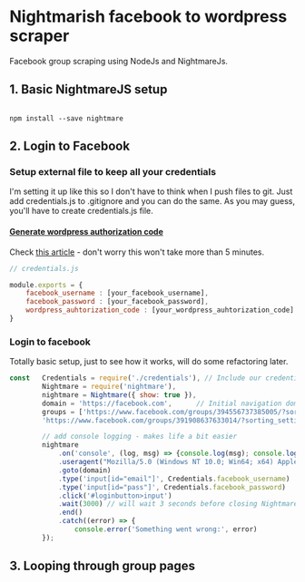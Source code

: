 # Nightmarish facebook to wordpress scraper
Facebook  group scraping using NodeJs and NightmareJs.


## 1. Basic NightmareJS setup

```

npm install --save nightmare

```

## 2. Login to Facebook


### Setup external file to keep all your credentials

I'm setting it up like this so I don't have to think when I push files to git. Just add credentials.js to .gitignore and you can do the same.
As you may guess, you'll have to create credentials.js file.

#### [Generate wordpress authorization code](https://code.tutsplus.com/tutorials/wp-rest-api-setting-up-and-using-basic-authentication--cms-24762)
Check [this article](https://code.tutsplus.com/tutorials/wp-rest-api-setting-up-and-using-basic-authentication--cms-24762) - don't worry this won't take more than 5 minutes.

```javascript
// credentials.js

module.exports = {
    facebook_username : [your_facebook_username],
    facebook_password : [your_facebook_password],
    wordpress_auhtorization_code : [your_wordpress_auhtorization_code]
}
```

### Login to facebook

Totally basic setup, just to see how it works, will do some refactoring later.

```javascript
const   Credentials = require('./credentials'), // Include our credentials
        Nightmare = require('nightmare'),
        nightmare = Nightmare({ show: true }),
        domain = 'https://facebook.com',      // Initial navigation domain
        groups = ['https://www.facebook.com/groups/394556737385005/?sorting_setting=RECENT_ACTIVITY', // Scrapable group array
        'https://www.facebook.com/groups/391908637633014/?sorting_setting=RECENT_ACTIVITY'];

        // add console logging - makes life a bit easier
        nightmare
            .on('console', (log, msg) => {console.log(msg); console.log( Credentials.facebook_username );})
            .useragent("Mozilla/5.0 (Windows NT 10.0; Win64; x64) AppleWebKit/537.36 (KHTML, like Gecko) Chrome/59.0.3071.115 Safari/537.36") // browser info - not essential
            .goto(domain)
            .type('input[id="email"]', Credentials.facebook_username)
            .type('input[id="pass"]', Credentials.facebook_password)
            .click('#loginbutton>input')
            .wait(3000) // will wait 3 seconds before closing Nightmare headless browser
            .end()
            .catch((error) => {
                console.error('Something went wrong:', error)
        });
```

## 3. Looping through group pages



